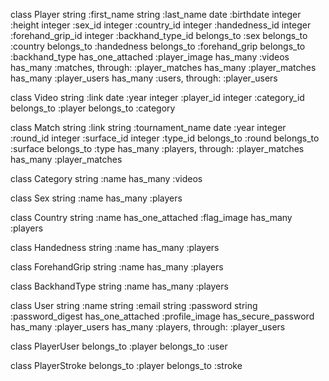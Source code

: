 class Player
    string :first_name
    string :last_name
    date :birthdate
    integer :height
    integer :sex_id
    integer :country_id
    integer :handedness_id
    integer :forehand_grip_id
    integer :backhand_type_id
    belongs_to :sex
    belongs_to :country
    belongs_to :handedness
    belongs_to :forehand_grip
    belongs_to :backhand_type
    has_one_attached :player_image
    has_many :videos
    has_many :matches, through: :player_matches
    has_many :player_matches
    has_many :player_users
    has_many :users, through: :player_users

class Video
    string :link
    date :year
    integer :player_id
    integer :category_id
    belongs_to :player
    belongs_to :category

class Match
    string :link
    string :tournament_name
    date :year
    integer :round_id
    integer :surface_id
    integer :type_id
    belongs_to :round
    belongs_to :surface
    belongs_to :type
    has_many :players, through: :player_matches
    has_many :player_matches

class Category
    string :name
    has_many :videos

class Sex
    string :name
    has_many :players

class Country
    string :name
    has_one_attached :flag_image
    has_many :players

class Handedness
    string :name
    has_many :players

class ForehandGrip
    string :name
    has_many :players

class BackhandType
    string :name
    has_many :players

class User
    string :name
    string :email
    string :password
    string :password_digest
    has_one_attached :profile_image
    has_secure_password
    has_many :player_users
    has_many :players, through: :player_users

class PlayerUser
    belongs_to :player
    belongs_to :user

class PlayerStroke
    belongs_to :player
    belongs_to :stroke



